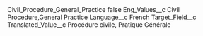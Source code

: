 <?xml version="1.0" encoding="UTF-8"?>
<CustomMetadata xmlns="http://soap.sforce.com/2006/04/metadata" xmlns:xsi="http://www.w3.org/2001/XMLSchema-instance" xmlns:xsd="http://www.w3.org/2001/XMLSchema">
    <label>Civil_Procedure_General_Practice</label>
    <protected>false</protected>
    <values>
        <field>Eng_Values__c</field>
        <value xsi:type="xsd:string">Civil Procedure,General Practice</value>
    </values>
    <values>
        <field>Language__c</field>
        <value xsi:type="xsd:string">French</value>
    </values>
    <values>
        <field>Target_Field__c</field>
        <value xsi:nil="true"/>
    </values>
    <values>
        <field>Translated_Value__c</field>
        <value xsi:type="xsd:string">Procédure civile, Pratique Générale</value>
    </values>
</CustomMetadata>

